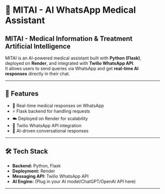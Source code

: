 # 🤖 MITAI - AI WhatsApp Medical Assistant  

## MITAI - Medical Information & Treatment Artificial Intelligence

MITAI is an AI-powered medical assistant built with **Python (Flask)**, deployed on **Render**, and integrated with **Twilio WhatsApp API**.  
It allows users to send queries via WhatsApp and get **real-time AI responses** directly in their chat.  

---

## 🚀 Features
- 📱 Real-time medical responses on WhatsApp  
- ⚡ Flask backend for handling requests  
- ☁️ Deployed on Render for scalability  
- 📩 Twilio WhatsApp API integration  
- 🧠 AI-driven conversational responses  

---

## 🛠️ Tech Stack
- **Backend:** Python, Flask  
- **Deployment:** Render  
- **Messaging API:** Twilio WhatsApp API  
- **AI Engine:** (Plug in your AI model/ChatGPT/OpenAI API here)  

--- 
